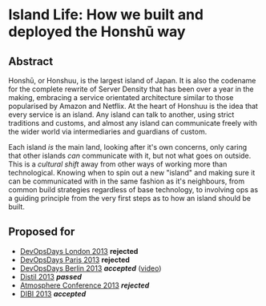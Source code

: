 # Island Life: How we built and deployed the Honshū way

## Abstract

Honshū, or Honshuu, is the largest island of Japan.
It is also the codename for the complete rewrite of Server Density that has been over a year in the making, embracing a service orientated architecture similar to those popularised by Amazon and Netflix.
At the heart of Honshuu is the idea that every service is an island. Any island can talk to another, using strict traditions and customs, and almost any island can communicate freely with the wider world via intermediaries and guardians of custom.

Each island *is* the main land, looking after it's own concerns, only caring that other islands *can* communicate with it, but not what goes on outside.
This is a *cultural shift* away from other ways of working more than technological. Knowing when to spin out a new "island" and making sure it can be communicated with in the same fashion as it's neighbours, from common build strategies regardless of base technology, to involving ops as a guiding principle from the very first steps as to how an island should be built.


## Proposed for

 * [DevOpsDays London 2013](http://devopsdays.org/events/2013-london/) **rejected**
 * [DevOpsDays Paris 2013](http://devopsdays.org/events/2013-paris/) **rejected**
 * [DevOpsDays Berlin 2013](http://devopsdays.org/events/2013-berlin/) ***accepted*** ([video](http://new.livestream.com/accounts/4051563/events/2129838/videos/19963464
))
 * [Distil 2013](http://distill.engineyard.com/) ***passed***
 * [Atmosphere Conference 2013](https://atmosphere-conference.com/en/) ***rejected***
 * [DIBI 2013](http://dibiconference.com/programme/2013-10-08) ***accepted***
